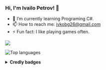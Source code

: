### Hi, I'm Ivailo Petrov! 👋

- 🌱 I’m currently learning Programing C#.
- 📫 How to reach me: ivkobg26@gmail.com
- ⚡ Fun fact: I like playing games often.


<img src="https://github-readme-stats.vercel.app/api?username=IvailoPetrov06&theme=radical&show_icons=true">

![Top languages](https://github-readme-stats.vercel.app/api/top-langs/?username=IvailoPetrov06&show_icons=true&theme=radical)

<details>	
  <summary><b>Credly badges</b></summary>
<a href ="https://www.credly.com/badges/d961cdac-5226-49ed-8342-c0dffe1dd5c7/public_url">
    <img align="left" alt="HTML&CSS" width="200px" src="https://images.credly.com/size/340x340/images/af8c6b4e-fc31-47c4-8dcb-eb7a2065dc5b/I2CS__1_.png" ></a>
  <a href ="https://www.credly.com/badges/938f306b-06ba-493c-bf0c-5702aa1fc178/public_url">
    <img align="left" alt="HTML&CSS" width="200px" src="https://images.credly.com/size/340x340/images/054913b2-e271-49a2-a1a4-9bf1c1f9a404/CyberEssentials.png" ></a>
   <a href ="https://www.credly.com/badges/bd1a7cf2-9929-4936-b1bb-13075f1c38bb/public_url">
    <img align="left" alt="HTML&CSS" width="200px" src="https://images.credly.com/size/340x340/images/fce226c2-0f13-4e17-b60c-24fa6ffd88cb/Intro2IoT.png" ></a>
</details>
